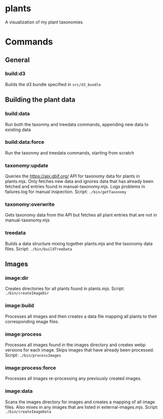 # plants
A visualization of my plant taxonomies

# Commands

## General
 ### build:d3
 Builds the d3 bundle specified in `src/d3_bundle`

## Building the plant data
### build:data
Run both the taxonmy and treedata commands, appending new data to existing data

### build:data:force
Run the taxonmy and treedata commands, starting from scratch

### taxonomy:update
Queries the https://api.gbif.org/ API for taxonomy data for plants in plants.mjs. Only fetches new data and ignores data that has already been fetched and entries found in manual-taxonomy.mjs. Logs problems in failures.log for manual inspection. Script: `./bin/getTaxonomy`

### taxonomy:overwrite
Gets taxonomy data from the API but fetches all plant entries that are not in manual-taxonomy.mjs

### treedata
Builds a data structure mixing together plants.mjs and the taxonomy data files. Script: `./bin/buildTreeData`

## Images

### image:dir
Creates directories for all plants found in plants.mjs. Script: `./bin/createImageDir`

### image:build
Processes all images and then creates a data file mapping all plants to their corresponding image files.

### image:process
Processes all images found in the images directory and creates webp versions for each image. Skips images that have already been processed. Script: `./bin/processImages`

### image:process:force
Processes all images re-processing any previously created images.


### image:data
Scans the images directory for images and creates a mapping of all image files. Also mixes in any images that are listed in external-images.mjs. Script: `./bin/createImageData`

